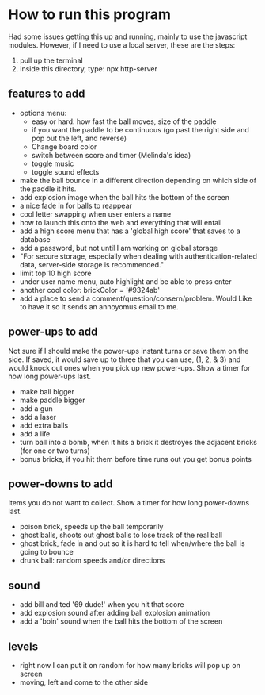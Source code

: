 # How to run this program
Had some issues getting this up and running, mainly to use the javascript modules. 
However, if I need to use a local server, these are the steps: 
1. pull up the terminal
2. inside this directory, type: npx http-server

## features to add
- options menu:
    - easy or hard: how fast the ball moves, size of the paddle
    - if you want the paddle to be continuous (go past the right side and pop out the left, and reverse)
    - Change board color
    - switch between score and timer (Melinda's idea)
    - toggle music
    - toggle sound effects
- make the ball bounce in a different direction depending on which side of the paddle it hits. 
- add explosion image when the ball hits the bottom of the screen
- a nice fade in for balls to reappear
- cool letter swapping when user enters a name
- how to launch this onto the web and everything that will entail
- add a high score menu that has a 'global high score' that saves to a database
- add a password, but not until I am working on global storage
- "For secure storage, especially when dealing with authentication-related data, server-side storage is recommended."
- limit top 10 high score
- under user name menu, auto highlight and be able to press enter 
- another cool color: brickColor = '#9324ab'
- add a place to send a comment/question/consern/problem. Would Like to have it so it sends an annoyomus email to me. 



## power-ups to add
Not sure if I should make the power-ups instant turns or save them on the side. If saved, it would save up to three that you can use, (1, 2, & 3) and would knock out ones when you pick up new power-ups. Show a timer for how long power-ups last.
- make ball bigger
- make paddle bigger
- add a gun
- add a laser
- add extra balls
- add a life
- turn ball into a bomb, when it hits a brick it destroyes the adjacent bricks (for one or two turns)
- bonus bricks, if you hit them before time runs out you get bonus points

## power-downs to add
Items you do not want to collect. Show a timer for how long power-downs last. 
- poison brick, speeds up the ball temporarily
- ghost balls, shoots out ghost balls to lose track of the real ball
- ghost brick, fade in and out so it is hard to tell when/where the ball is going to bounce
- drunk ball: random speeds and/or directions

## sound
- add bill and ted '69 dude!' when you hit that score
- add explosion sound after adding ball explosion animation
- add a 'boin' sound when the ball hits the bottom of the screen

## levels
- right now I can put it on random for how many bricks will pop up on screen
- moving, left and come to the other side